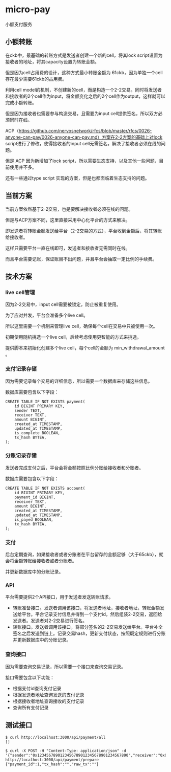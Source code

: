 # micro-pay

小额支付服务

## 小额转账

在ckb中，最基础的转账方式是发送者创建一个新的cell，将其lock script设置为接收者的地址，将其capacity设置为转账金额。

但是因为cell占用费的设计，这种方式最小转账金额为 61ckb，因为单独一个cell存在最少需要61ckb的占用费。

利用cell model的机制，不创建新的cell，而是构造一个2-2交易。同时将发送者和接收者的2个cell作为input，将金额变化之后的2个cell作为output，这样就可以完成小额转账。

但是因为接收者也需要参与构造交易，且需要为input cell提供签名，所以双方必须同时在线。

ACP（https://github.com/nervosnetwork/rfcs/blob/master/rfcs/0026-anyone-can-pay/0026-anyone-can-pay.md）方案在2-2方案的基础上对lock script进行了修改，使得接收者的input cell无需签名，解决了接收者必须在线的问题。

但是 ACP 因为新增加了lock script，所以需要生态支持，以及其他一些问题，目前使用并不多。

还有一些通过type script 实现的方案，但是也都面临着生态支持的问题。

## 当前方案

当前方案依然基于2-2交易，也是要解决接收者必须在线的问题。

但是与ACP方案不同，这里直接采用中心化平台的方式来解决。

即发送者将转账金额发送给平台（2-2交易的方式），平台收到金额后，将其转账给接收者。

这样只需要平台一直在线即可，发送者和接收者无需同时在线。

而且平台需要记账，保证账目不出问题，并且平台会抽取一定比例的手续费。


## 技术方案

### live cell管理

因为2-2交易中，input cell需要被锁定，防止被重复使用。

为了应对并发，平台会准备多个live cell。

所以这里需要一个机制来管理live cell，确保每个cell在交易中只被使用一次。

初期使用随机挑选一个live cell，后续考虑使用更智能的方式来挑选。

提供脚本来初始化创建多个live cell，每个cell的金额为 min_withdrawal_amount 。

### 支付记录存储

因为需要记录每个交易的详细信息，所以需要一个数据库来存储这些信息。

数据库需要包含以下字段：

```
CREATE TABLE IF NOT EXISTS payment(
    id BIGINT PRIMARY KEY,
    sender TEXT,
    receiver TEXT,
    amount BIGINT,
    created_at TIMESTAMP,
    updated_at TIMESTAMP,
    is_complete BOOLEAN,
    tx_hash BYTEA,
);
```

### 分账记录存储

发送者完成支付之后，平台会将金额按照比例分账给接收者和分账者。

数据库需要包含以下字段：

```
CREATE TABLE IF NOT EXISTS account(
    id BIGINT PRIMARY KEY,
    payment_id BIGINT,
    receiver TEXT,
    amount BIGINT,
    created_at TIMESTAMP,
    updated_at TIMESTAMP,
    is_payed BOOLEAN,
    tx_hash BYTEA,
);
```

### 支付

后台定期查询，如果接收者或者分账者在平台留存的金额足够（大于65ckb），就会将金额转账给接收者或者分账者。

并更新数据库中的分账记录。

### API

平台需要提供2个API接口，用于发送者发送转账请求。

- 转账准备接口。发送者调用该接口，将发送者地址，接收者地址，转账金额发送给平台。平台记录支付信息并得到一个支付id，然后组装2-2交易，返回给发送者。发送者对2-2交易进行签名。
- 转账接口。发送者调用该接口，将部分签名的2-2交易发送给平台。平台补全签名之后发送到链上。记录交易hash，更新支付状态，按照既定规则进行分账并更新数据库中的分账记录。

### 查询接口

因为需要查询交易记录，所以需要一个接口来查询交易记录。

接口需要包含以下功能：

- 根据支付id查询支付记录
- 根据发送者地址查询发送的支付记录
- 根据接收者地址查询接收的支付记录
- 查询所有支付记录

## 测试接口

```
$ curl http://localhost:3000/api/payment/all
[]

$ curl -X POST -H "Content-Type: application/json" -d '{"sender":"0x1234567890123456789012345678901234567890","receiver":"0x0987654321098765432109876543210987654321","amount":1000000000000}' http://localhost:3000/api/payment/prepare
{"payment_id":1,"tx_hash":"","raw_tx":""}
```